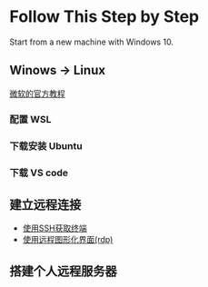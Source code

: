 # Follow This Step by Step

Start from a new machine with Windows 10.

## Winows -> Linux

[微软的官方教程](https://docs.microsoft.com/zh-cn/windows/wsl/install-win10)

### 配置 WSL

### 下载安装 Ubuntu

### 下载 VS code

## 建立远程连接

- [使用SSH获取终端](RemoteConnect/ssh.md)
- [使用远程图形化界面(rdp)](RemoteConnect/rdp.md)

## 搭建个人远程服务器
